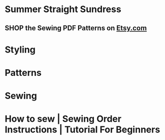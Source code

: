 # Summer Straight Sundress

## SHOP the Sewing PDF Patterns on [Etsy.com](https://www.etsy.com/ca/listing/1220856733/straight-sun-dress-slip-style-for-women)

<picture src="Sundress_01.jpg" alt="Sundress_01"></picture>

# Styling

<picture src="Sundress_06.jpg" alt="Sundress_06"></picture>

# Patterns

<picture src="Sundress_02.jpg" alt="Sundress_02"></picture>

<picture src="Sundress_03.png" alt="Sundress_03"></picture>

# Sewing

<picture src="Sundress_05.jpg" alt="Sundress_05"></picture>

<picture src="Sundress_04.jpg" alt="Sundress_04"></picture>

# How to sew | Sewing Order Instructions | Tutorial For Beginners

<youtube embedId="vvDUSABE97E"></youtube>